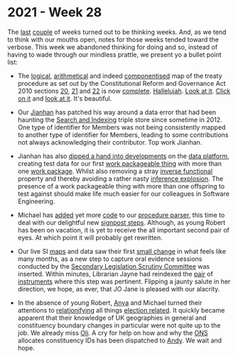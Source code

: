 # 2021 - Week 28

The [last](https://ukparliament.github.io/ontologies/meta/weeknotes/2021/25/) [couple](https://ukparliament.github.io/ontologies/meta/weeknotes/2021/26/) of weeks turned out to be thinking weeks. And, as we tend to think with our mouths open, notes for those weeks tended toward the verbose. This week we abandoned thinking for doing and so, instead of having to wade through our mindless prattle, we present yo a bullet point list:

* The [logical](https://ukparliament.github.io/ontologies/procedure/flowcharts/meta/design-notes/with-step-types/#logic-steps), [arithmetical](https://ukparliament.github.io/ontologies/procedure/flowcharts/meta/design-notes/with-step-types/#arithmetic-steps) and indeed [componentised](https://github.com/ukparliament/ontologies/tree/master/procedure/flowcharts/crag-treaties/logic-gates/components) map of the treaty procedure as set out by the Constitutional Reform and Governance Act 2010 sections [20](https://www.legislation.gov.uk/ukpga/2010/25/section/20#section-20), [21](https://www.legislation.gov.uk/ukpga/2010/25/section/21#section-21) and [22](https://www.legislation.gov.uk/ukpga/2010/25/section/22#section-22) is now [complete](https://trello.com/c/bCq9iuBR/131-remap-treaties). [Hallelujah](https://www.youtube.com/watch?v=dAk6Euat-6A). [Look at it](https://ukparliament.github.io/ontologies/procedure/flowcharts/crag-treaties/logic-gates/crag-treaties.pdf). [Click on it](https://ukparliament.github.io/ontologies/procedure/flowcharts/crag-treaties/logic-gates/crag-treaties.pdf) and [look at it](https://ukparliament.github.io/ontologies/procedure/flowcharts/crag-treaties/logic-gates/crag-treaties.pdf). It's beautiful.

* Our [Jianhan](https://twitter.com/jianhanzhu) has patched his way around a data error that had been haunting the [Search and Indexing](https://github.com/ukparliament/ontologies/blob/master/meta/data-flow/search-indexing/data-flow.pdf) triple store since sometime in 2012. One type of identifier for Members was not being consistently mapped to another type of identifier for Members, leading to some contributions not always acknowledging their contributor. Top work Jianhan.

* Jianhan has also [dipped a hand into developments](https://trello.com/c/eZ5aP0Ts/23-create-work-packageable-thing-with-more-than-one-work-package-in-staging-triple-store) on the [data platform](https://api.parliament.uk/), creating test data for our first [work packageable thing](https://ukparliament.github.io/ontologies/procedure/procedure-ontology.html#d4e233) with more than one [work package](https://ukparliament.github.io/ontologies/procedure/procedure-ontology.html#d4e222). Whilst also removing a stray [inverse functional](https://www.w3.org/wiki/InverseFunctionalProperty) property and thereby avoiding a rather nasty [inference explosion](https://en.wikipedia.org/wiki/Principle_of_explosion). The presence of a work packageable thing with more than one offspring to test against should make life much easier for our colleagues in Software Engineering.

* Michael has [added](https://trello.com/c/ALIjQdvs/145-add-code-to-parse-routes-from-signpost-steps) yet more [code](https://api.parliament.uk/procedures/meta/comments) to our [procedure parser](https://api.parliament.uk/procedures/work-packages/9), this time to deal with our delightful new [signpost steps](https://api.parliament.uk/procedures/comments/signpost_step.rb.html). Although, as young Robert has been on vacation, it is yet to receive the all important second pair of eyes. At which point it will probably get rewritten.

* Our live SI [maps](https://ukparliament.github.io/ontologies/procedure/procedure-ontology.html#maps) and data saw their first [small change](https://trello.com/c/iqa98eHd/395-slsc-oral-evidence) in what feels like many months, as a new step to capture oral evidence sessions conducted by the [Secondary Legislation Scrutiny Committee](https://committees.parliament.uk/committee/255/secondary-legislation-scrutiny-committee/) was inserted. Within minutes, Librarian Jayne had reindexed the [pair](https://statutoryinstruments.parliament.uk/timeline/vG7FkkPP/SI-202031) of [instruments](https://statutoryinstruments.parliament.uk/timeline/st4lp11z/SI-2021) where this step was pertinent. Flipping a jaunty salute in her direction, we hope, as ever, that JO Jane is pleased with our alacrity.

* In the absence of young Robert, [Anya](https://twitter.com/bitten_) and Michael turned their attentions to [relationifying](https://ukparliament.github.io/ontologies/meta/relational/) all things [election related](https://ukparliament.github.io/ontologies/election/election-ontology.html). It quickly became apparent that their knowledge of UK geographies in general and constituency boundary changes in particular were not quite up to the job. We already miss [Oli](https://twitter.com/olihawkins). A cry for help on how and why the [ONS](https://www.ons.gov.uk/) allocates constituency IDs has been dispatched to [Andy](https://twitter.com/mr_dudders). We wait and hope.
